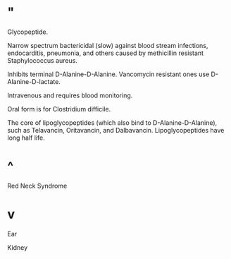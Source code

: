 # "

Glycopeptide.

Narrow spectrum bactericidal (slow) against blood stream infections, endocarditis, pneumonia, and others caused by methicillin resistant Staphylococcus aureus.

Inhibits terminal D-Alanine-D-Alanine.
Vancomycin resistant ones use D-Alanine-D-lactate.

Intravenous and requires blood monitoring.

Oral form is for Clostridium difficile.

The core of lipoglycopeptides (which also bind to D-Alanine-D-Alanine), such as Telavancin, Oritavancin, and Dalbavancin. 
Lipoglycopeptides have long half life.

# ^

Red Neck Syndrome

# v

Ear

Kidney
